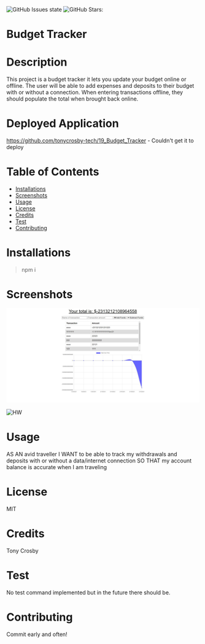 ![GitHub Issues state](https://img.shields.io/github/issues/tonycrosby-tech/19_budget_tracker)
![GitHub Stars:](https://img.shields.io/github/stars/tonycrosby-tech/19_budget_tracker)

# Budget Tracker

# Description

This project is a budget tracker it lets you update your budget online or offline. The user will be able to add expenses and deposits to their budget with or without a connection. When entering transactions offline, they should populate the total when brought back online.

# Deployed Application

https://github.com/tonycrosby-tech/19_Budget_Tracker - Couldn't get it to deploy

# Table of Contents

- [Installations](#Installations)
- [Screenshots](#Screenshots)
- [Usage](#Usage)
- [License](#License)
- [Credits](#Credits)
- [Test](#Test)
- [Contributing](#Contributing)

# Installations

> npm i

# Screenshots

![HW](./public/images/budgetracker.JPG)

![HW](.public/images/hw.gif)

# Usage

AS AN avid traveller
I WANT to be able to track my withdrawals and deposits with or without a data/internet connection
SO THAT my account balance is accurate when I am traveling

# License

MIT

# Credits

Tony Crosby

# Test

No test command implemented but in the future there should be.

# Contributing

Commit early and often!
